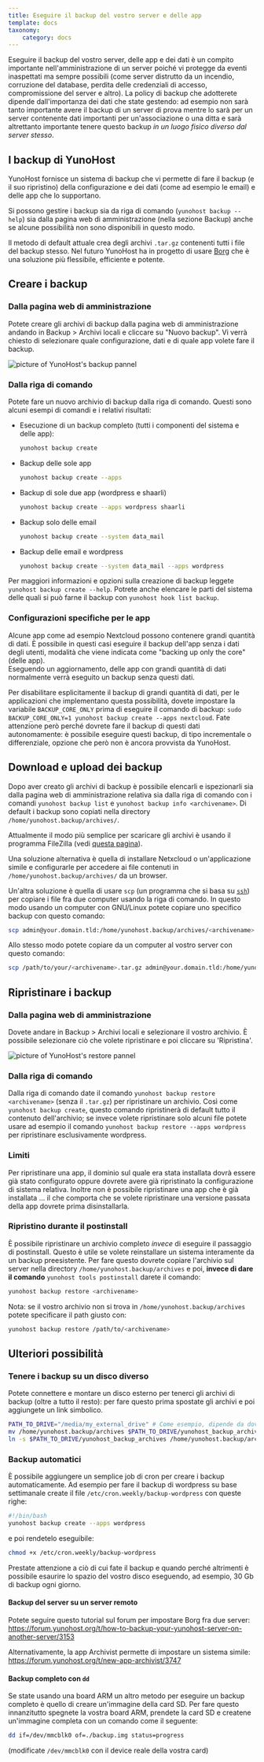 ```yaml
---
title: Eseguire il backup del vostro server e delle app
template: docs
taxonomy:
    category: docs
---
```


Eseguire il backup del vostro server, delle app e dei dati è un compito importante nell'amministrazione di un server poiché vi protegge da eventi inaspettati ma sempre possibili (come server distrutto da un incendio, corruzione del database, perdita delle credenziali di accesso, compromissione del server e altro). La policy di backup che adotterete dipende dall'importanza dei dati che state gestendo: ad esempio non sarà tanto importante avere il backup di un server di prova mentre lo sarà per un server contenente dati importanti per un'associazione o una ditta e sarà altrettanto importante tenere questo backup *in un luogo fisico diverso dal server stesso*.

## I backup di YunoHost

YunoHost fornisce un sistema di backup che vi permette di fare il backup (e il suo ripristino) della configurazione e dei dati (come ad esempio le email) e delle app che lo supportano.

Si possono gestire i backup sia da riga di comando (`yunohost backup --help`) sia dalla pagina web di amministrazione (nella sezione Backup) anche se alcune possibilità non sono disponibili in questo modo.

Il metodo di default attuale crea degli archivi `.tar.gz` contenenti tutti i file del backup stesso. Nel futuro YunoHost ha in progetto di usare [Borg](https://www.borgbackup.org/) che è una soluzione più flessibile, efficiente e potente.

## Creare i backup

### Dalla pagina web di amministrazione

Potete creare gli archivi di backup dalla pagina web di amministrazione andando in Backup > Archivi locali e cliccare su "Nuovo backup". Vi verrà chiesto di selezionare quale configurazione, dati e di quale app volete fare il backup.

![picture of YunoHost's backup pannel](/images/backup.png)

### Dalla riga di comando

Potete fare un nuovo archivio di backup dalla riga di comando. Questi sono alcuni esempi di comandi e i relativi risultati:


- Esecuzione di un backup completo (tutti i componenti del sistema e delle app):

  ```bash
  yunohost backup create
  ```

- Backup delle sole app

  ```bash
  yunohost backup create --apps
  ```

- Backup di sole due app (wordpress e shaarli)

  ```bash
  yunohost backup create --apps wordpress shaarli
  ```

- Backup solo delle email

  ```bash
  yunohost backup create --system data_mail
  ```

- Backup delle email e wordpress

  ```bash
  yunohost backup create --system data_mail --apps wordpress
  ```

Per maggiori informazioni e opzioni sulla creazione di backup leggete `yunohost backup create --help`. Potrete anche elencare le parti del sistema delle quali si può farne il backup con `yunohost hook list backup`.


### Configurazioni specifiche per le app

Alcune app come ad esempio Nextcloud possono contenere grandi quantità di dati. È possibile in questi casi eseguire il backup dell'app senza i dati degli utenti, modalità che viene indicata come "backing up only the core" (delle app).  
Eseguendo un aggiornamento, delle app con grandi quantità di dati normalmente verrà eseguito un backup senza questi dati.

Per disabilitare esplicitamente il backup di grandi quantità di dati, per le applicazioni che implementano questa possibilità, dovete impostare la variabile `BACKUP_CORE_ONLY` prima di eseguire il comando di backup: `sudo BACKUP_CORE_ONLY=1 yunohost backup create --apps nextcloud`. Fate attenzione però perché dovrete fare il backup di questi dati autonomamente: è possibile eseguire questi backup, di tipo incrementale o differenziale, opzione che però non è ancora provvista da YunoHost.


## Download e upload dei backup

Dopo aver creato gli archivi di backup è possibile elencarli e ispezionarli sia dalla pagina web di amministrazione relativa sia dalla riga di comando con i comandi `yunohost backup list` e `yunohost backup info <archivename>`. Di default i backup sono copiati nella directory `/home/yunohost.backup/archives/`.

Attualmente il modo più semplice per scaricare gli archivi è usando il programma FileZilla (vedi [questa pagina](/filezilla)).

Una soluzione alternativa è quella di installare Netxcloud o un'applicazione simile e configurarle per accedere ai file contenuti in `/home/yunohost.backup/archives/` da un browser.


Un'altra soluzione è quella di usare `scp` (un programma che si basa su [`ssh`](/ssh)) per copiare i file fra due computer usando la riga di comando. In questo modo usando un computer con GNU/Linux potete copiare uno specifico backup con questo comando:

```bash
scp admin@your.domain.tld:/home/yunohost.backup/archives/<archivename>.tar.gz ./
```

Allo stesso modo potete copiare da un computer al vostro server con questo comando:

```bash
scp /path/to/your/<archivename>.tar.gz admin@your.domain.tld:/home/yunohost.backup/archives/
```

## Ripristinare i backup

### Dalla pagina web di amministrazione

Dovete andare in Backup > Archivi locali e selezionare il vostro archivio. È possibile selezionare ciò che volete ripristinare e poi cliccare su 'Ripristina'.


![picture of YunoHost's restore pannel](/images/restore.png)

### Dalla riga di comando

Dalla riga di comando date il comando `yunohost backup restore <archivename>` (senza il `.tar.gz`) per ripristinare un archivio. Così come `yunohost backup create`, questo comando ripristinerà di default tutto il contenuto dell'archivio; se invece volete ripristinare solo alcuni file potete usare ad esempio il comando `yunohost backup restore --apps wordpress` per ripristinare esclusivamente wordpress.


### Limiti

Per ripristinare una app, il dominio sul quale era stata installata dovrà essere già stato configurato oppure dovrete avere già ripristinato la configurazione di sistema relativa. Inoltre non è possibile ripristinare una app che è già installata ... il che comporta che se volete ripristinare una versione passata della app dovrete prima disinstallarla.


### Ripristino durante il postinstall

È possibile ripristinare un archivio completo *invece* di eseguire il passaggio di postinstall. Questo è utile se volete reinstallare un sistema interamente da un backup preesistente. Per fare questo dovrete copiare l'archivio sul server nella directory `/home/yunohost.backup/archives` e poi, **invece di dare il comando** `yunohost tools postinstall` darete il comando:


```bash
yunohost backup restore <archivename>
```

Nota: se il vostro archivio non si trova in `/home/yunohost.backup/archives` potete specificare il path giusto con:


```bash
yunohost backup restore /path/to/<archivename>
``` 

## Ulteriori possibilità

### Tenere i backup su un disco diverso

Potete connettere e montare un disco esterno per tenerci gli archivi di backup (oltre a tutto il resto): per fare questo prima spostate gli archivi e poi aggiungete un link simbolico.


```bash
PATH_TO_DRIVE="/media/my_external_drive" # Come esempio, dipende da dove monterete il vostro disco
mv /home/yunohost.backup/archives $PATH_TO_DRIVE/yunohost_backup_archives
ln -s $PATH_TO_DRIVE/yunohost_backup_archives /home/yunohost.backup/archives
```

### Backup automatici

È possibile aggiungere un semplice job di cron per creare i backup automaticamente. Ad esempio per fare il backup di wordpress su base settimanale create il file `/etc/cron.weekly/backup-wordpress` con queste righe:

```bash
#!/bin/bash
yunohost backup create --apps wordpress
```

e poi rendetelo eseguibile:

```bash
chmod +x /etc/cron.weekly/backup-wordpress
```

Prestate attenzione a ciò di cui fate il backup e quando perché altrimenti è possibile esaurire lo spazio del vostro disco eseguendo, ad esempio, 30 Gb di backup ogni giorno.


#### Backup del server su un server remoto

Potete seguire questo tutorial sul forum per impostare Borg fra due server: <https://forum.yunohost.org/t/how-to-backup-your-yunohost-server-on-another-server/3153>

Alternativamente, la app Archivist permette di impostare un sistema simile: <https://forum.yunohost.org/t/new-app-archivist/3747>

#### Backup completo con `dd`

Se state usando una board ARM un altro metodo per eseguire un backup completo è quello di creare un'immagine della card SD. Per fare questo innanzitutto spegnete la vostra board ARM, prendete la card SD e createne un'immagine completa con un comando come il seguente:


```bash
dd if=/dev/mmcblk0 of=./backup.img status=progress
```

(modificate `/dev/mmcblk0` con il device reale della vostra card)
